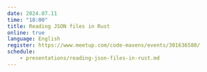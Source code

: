 ```yaml
---
date: 2024.07.11
time: "18:00"
title: Reading JSON files in Rust
online: true
language: English
register: https://www.meetup.com/code-mavens/events/301636580/
schedule:
    - presentations/reading-json-files-in-rust.md
---
```




